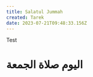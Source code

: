 ```yaml
---
title: Salatul Jummah
created: Tarek
date: 2023-07-21T09:48:33.156Z
---
```


Test

# اليوم صلاة الجمعة
